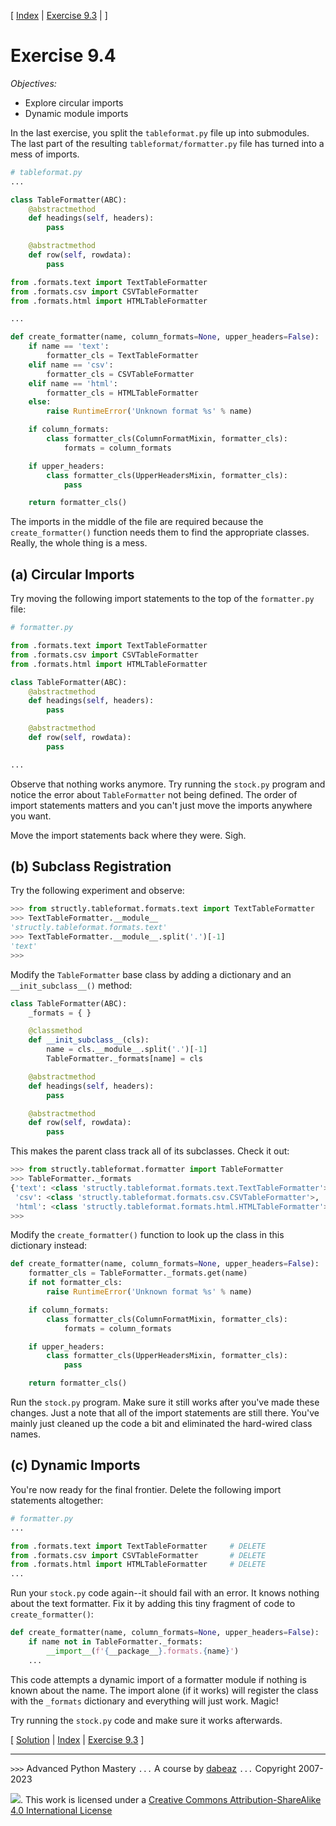\[ [Index](index.md) | [Exercise 9.3](ex9_3.md) | []() \]

# Exercise 9.4

*Objectives:*

- Explore circular imports
- Dynamic module imports

In the last exercise, you split the `tableformat.py` file up into submodules.
The last part of the resulting `tableformat/formatter.py` file has turned into a mess of imports.

```python
# tableformat.py
...

class TableFormatter(ABC):
    @abstractmethod
    def headings(self, headers):
        pass

    @abstractmethod
    def row(self, rowdata):
        pass

from .formats.text import TextTableFormatter
from .formats.csv import CSVTableFormatter
from .formats.html import HTMLTableFormatter

...

def create_formatter(name, column_formats=None, upper_headers=False):
    if name == 'text':
        formatter_cls = TextTableFormatter
    elif name == 'csv':
        formatter_cls = CSVTableFormatter
    elif name == 'html':
        formatter_cls = HTMLTableFormatter
    else:
        raise RuntimeError('Unknown format %s' % name)

    if column_formats:
        class formatter_cls(ColumnFormatMixin, formatter_cls):
            formats = column_formats

    if upper_headers:
        class formatter_cls(UpperHeadersMixin, formatter_cls):
            pass

    return formatter_cls()
```

The imports in the middle of the file are required because the `create_formatter()`
function needs them to find the appropriate classes.   Really, the whole thing is a mess.

## (a) Circular Imports

Try moving the following import statements to the top of the `formatter.py` file:

```python
# formatter.py

from .formats.text import TextTableFormatter
from .formats.csv import CSVTableFormatter
from .formats.html import HTMLTableFormatter

class TableFormatter(ABC):
    @abstractmethod
    def headings(self, headers):
        pass

    @abstractmethod
    def row(self, rowdata):
        pass

...
```

Observe that nothing works anymore.  Try running the `stock.py` program and
notice the error about `TableFormatter` not being defined.   The order
of import statements matters and you can't just move the imports anywhere
you want.

Move the import statements back where they were.  Sigh.

## (b) Subclass Registration

Try the following experiment and observe:

```python
>>> from structly.tableformat.formats.text import TextTableFormatter
>>> TextTableFormatter.__module__
'structly.tableformat.formats.text'
>>> TextTableFormatter.__module__.split('.')[-1]
'text'
>>>
```

Modify the `TableFormatter` base class by adding a dictionary and an
`__init_subclass__()` method:

```python
class TableFormatter(ABC):
    _formats = { }

    @classmethod
    def __init_subclass__(cls):
        name = cls.__module__.split('.')[-1]
        TableFormatter._formats[name] = cls

    @abstractmethod
    def headings(self, headers):
        pass

    @abstractmethod
    def row(self, rowdata):
        pass
```

This makes the parent class track all of its subclasses.  Check it out:

```python
>>> from structly.tableformat.formatter import TableFormatter
>>> TableFormatter._formats
{'text': <class 'structly.tableformat.formats.text.TextTableFormatter'>,
 'csv': <class 'structly.tableformat.formats.csv.CSVTableFormatter'>,
 'html': <class 'structly.tableformat.formats.html.HTMLTableFormatter'>}
>>>
```

Modify the `create_formatter()` function to look up the class in this dictionary
instead:

```python
def create_formatter(name, column_formats=None, upper_headers=False):
    formatter_cls = TableFormatter._formats.get(name)
    if not formatter_cls:
        raise RuntimeError('Unknown format %s' % name)

    if column_formats:
        class formatter_cls(ColumnFormatMixin, formatter_cls):
            formats = column_formats

    if upper_headers:
        class formatter_cls(UpperHeadersMixin, formatter_cls):
            pass

    return formatter_cls()
```

Run the `stock.py` program.  Make sure it still works after you've made these changes.
Just a note that all of the import statements are still there.  You've mainly
just cleaned up the code a bit and eliminated the hard-wired class names.

## (c) Dynamic Imports

You're now ready for the final frontier.   Delete the following import statements
altogether:

```python
# formatter.py
...

from .formats.text import TextTableFormatter     # DELETE
from .formats.csv import CSVTableFormatter       # DELETE
from .formats.html import HTMLTableFormatter     # DELETE
...
```

Run your `stock.py` code again--it should fail with an error. It knows nothing about the
text formatter.  Fix it by adding this tiny fragment of code to `create_formatter()`:

```python
def create_formatter(name, column_formats=None, upper_headers=False):
    if name not in TableFormatter._formats:
        __import__(f'{__package__}.formats.{name}')
    ...
```

This code attempts a dynamic import of a formatter module if nothing is known about the
name.   The import alone (if it works) will register the class with the `_formats`
dictionary and everything will just work.   Magic!

Try running the `stock.py` code and make sure it works afterwards.

\[ [Solution](soln9_4.md) | [Index](index.md) | [Exercise 9.3](ex9_3.md) \]

----
`>>>` Advanced Python Mastery
`...` A course by [dabeaz](https://www.dabeaz.com)
`...` Copyright 2007-2023

![](https://i.creativecommons.org/l/by-sa/4.0/88x31.png). This work is licensed under a [Creative Commons Attribution-ShareAlike 4.0 International License](http://creativecommons.org/licenses/by-sa/4.0/)
